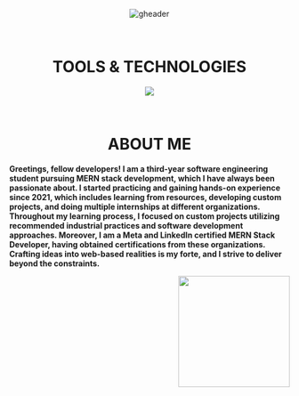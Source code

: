<div align="center" width="50">
  
![gheader](https://iili.io/HO2glqX.jpg)
  
<div align="center">
  
<!--- a bit of vertical space & languages text --->
<div>&nbsp;</div>
<h1 align="center">
TOOLS & TECHNOLOGIES
</h1>

<div></div>
  
<!--- language icons --->
<p align="center">
<a href="https://skillicons.dev">
<img src="https://skillicons.dev/icons?i=html,css,sass,bootstrap,js,react,mui,nodejs,expressjs,mongodb,mysql,firebase,redux,regex,postman,netlify,vercel" /></a>
</p>
 
<div>&nbsp;</div>

<h1 align="center">
ABOUT ME
</h1>	
 
<p align="left"><b>Greetings, fellow developers! I am a third-year software engineering student pursuing MERN stack development, which I have always been passionate about. I started practicing and gaining hands-on experience since 2021, which includes learning from resources, developing custom projects, and doing multiple internships at different organizations. Throughout my learning process, I focused on custom projects utilizing recommended industrial practices and software development approaches. Moreover, I am a Meta and LinkedIn certified MERN Stack Developer, having obtained certifications from these organizations. Crafting ideas into web-based realities is my forte, and I strive to deliver beyond the constraints.</b><p/>	

<div align="right">
<img src="https://iili.io/Hkr7GMQ.webp" width="200" height="200"/>
<div/> 
